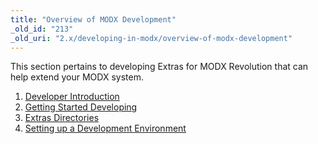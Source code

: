 ```yaml
---
title: "Overview of MODX Development"
_old_id: "213"
_old_uri: "2.x/developing-in-modx/overview-of-modx-development"
---
```


This section pertains to developing Extras for MODX Revolution that can help extend your MODX system.

1. [Developer Introduction](/revolution/2.x/developing-in-modx/overview-of-modx-development/developer-introduction)
  1. [Getting Started Developing](/revolution/2.x/developing-in-modx/overview-of-modx-development/developer-introduction/getting-started-developing)
2. [Extras Directories](/revolution/2.x/developing-in-modx/overview-of-modx-development/extras-directories)
3. [Setting up a Development Environment](/revolution/2.x/developing-in-modx/overview-of-modx-development/setting-up-a-development-environment)
